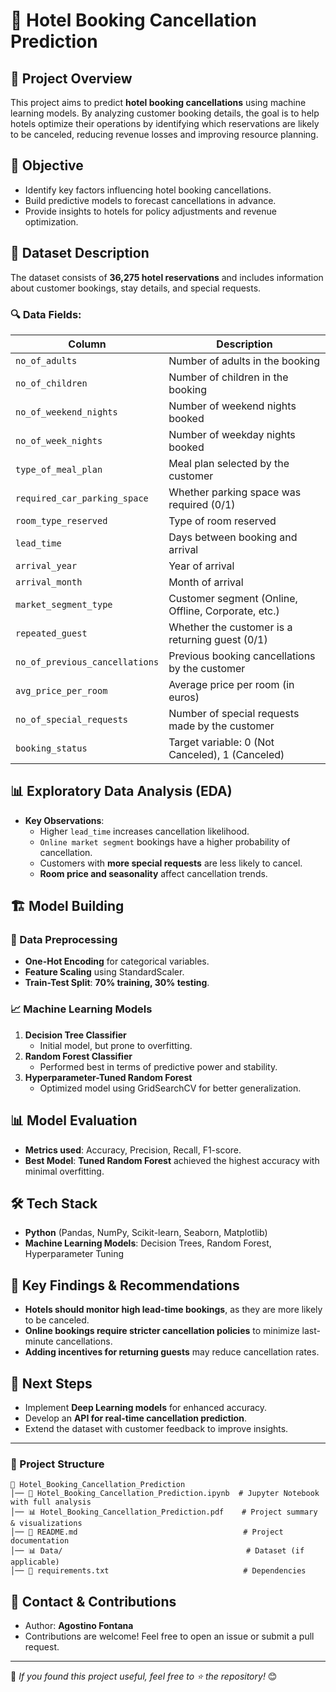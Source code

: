 # 🏨 Hotel Booking Cancellation Prediction

## 📌 Project Overview
This project aims to predict **hotel booking cancellations** using machine learning models. By analyzing customer booking details, the goal is to help hotels optimize their operations by identifying which reservations are likely to be canceled, reducing revenue losses and improving resource planning.

## 🎯 Objective
- Identify key factors influencing hotel booking cancellations.
- Build predictive models to forecast cancellations in advance.
- Provide insights to hotels for policy adjustments and revenue optimization.

## 📂 Dataset Description
The dataset consists of **36,275 hotel reservations** and includes information about customer bookings, stay details, and special requests.

### 🔍 Data Fields:
| Column                          | Description |
|---------------------------------|-------------|
| `no_of_adults`                  | Number of adults in the booking |
| `no_of_children`                | Number of children in the booking |
| `no_of_weekend_nights`          | Number of weekend nights booked |
| `no_of_week_nights`             | Number of weekday nights booked |
| `type_of_meal_plan`             | Meal plan selected by the customer |
| `required_car_parking_space`    | Whether parking space was required (0/1) |
| `room_type_reserved`            | Type of room reserved |
| `lead_time`                     | Days between booking and arrival |
| `arrival_year`                  | Year of arrival |
| `arrival_month`                 | Month of arrival |
| `market_segment_type`           | Customer segment (Online, Offline, Corporate, etc.) |
| `repeated_guest`                | Whether the customer is a returning guest (0/1) |
| `no_of_previous_cancellations`  | Previous booking cancellations by the customer |
| `avg_price_per_room`            | Average price per room (in euros) |
| `no_of_special_requests`        | Number of special requests made by the customer |
| `booking_status`                | Target variable: 0 (Not Canceled), 1 (Canceled) |

## 📊 Exploratory Data Analysis (EDA)
- **Key Observations**:
  - Higher `lead_time` increases cancellation likelihood.
  - `Online market segment` bookings have a higher probability of cancellation.
  - Customers with **more special requests** are less likely to cancel.
  - **Room price and seasonality** affect cancellation trends.

## 🏗️ Model Building
### 🔢 Data Preprocessing
- **One-Hot Encoding** for categorical variables.
- **Feature Scaling** using StandardScaler.
- **Train-Test Split**: **70% training, 30% testing**.

### 📈 Machine Learning Models
1. **Decision Tree Classifier**
   - Initial model, but prone to overfitting.
2. **Random Forest Classifier**
   - Performed best in terms of predictive power and stability.
3. **Hyperparameter-Tuned Random Forest**
   - Optimized model using GridSearchCV for better generalization.

## 📊 Model Evaluation
- **Metrics used**: Accuracy, Precision, Recall, F1-score.
- **Best Model**: **Tuned Random Forest** achieved the highest accuracy with minimal overfitting.

## 🛠️ Tech Stack
- **Python** (Pandas, NumPy, Scikit-learn, Seaborn, Matplotlib)
- **Machine Learning Models**: Decision Trees, Random Forest, Hyperparameter Tuning

## 🔮 Key Findings & Recommendations
- **Hotels should monitor high lead-time bookings**, as they are more likely to be canceled.
- **Online bookings require stricter cancellation policies** to minimize last-minute cancellations.
- **Adding incentives for returning guests** may reduce cancellation rates.

## 📌 Next Steps
- Implement **Deep Learning models** for enhanced accuracy.
- Develop an **API for real-time cancellation prediction**.
- Extend the dataset with customer feedback to improve insights.

---

### 📁 Project Structure
```
📂 Hotel_Booking_Cancellation_Prediction
│── 📜 Hotel_Booking_Cancellation_Prediction.ipynb  # Jupyter Notebook with full analysis
│── 📊 Hotel_Booking_Cancellation_Prediction.pdf    # Project summary & visualizations
│── 📜 README.md                                     # Project documentation
│── 📊 Data/                                         # Dataset (if applicable)
│── 📜 requirements.txt                              # Dependencies
```

## 📧 Contact & Contributions
- Author: **Agostino Fontana**
- Contributions are welcome! Feel free to open an issue or submit a pull request.

---
🚀 *If you found this project useful, feel free to ⭐ the repository!* 😊
